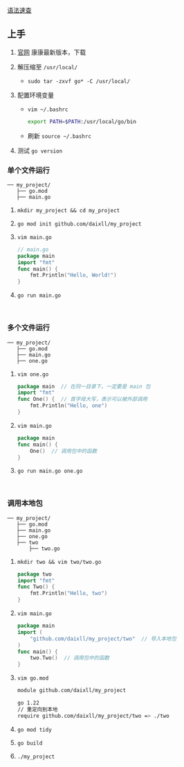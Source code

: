 [语法速查](https://tonybai.com/2023/02/23/learn-go-in-10-min/)


## 上手

1. [官网](https://golang.google.cn/dl/) 康康最新版本，下载

2. 解压缩至 `/usr/local/`
    * `sudo tar -zxvf go* -C /usr/local/`

3. 配置环境变量
    * `vim ~/.bashrc`
      ```sh
      export PATH=$PATH:/usr/local/go/bin
      ```

    * 刷新
      `source ~/.bashrc`

4. 测试 `go version`

### 单个文件运行

```
── my_project/
   ├── go.mod
   ├── main.go
```

1. `mkdir my_project && cd my_project`

2. `go mod init github.com/daixll/my_project`

3. `vim main.go`

    ```go
    // main.go
    package main
    import "fmt"
    func main() {
        fmt.Println("Hello, World!")
    }
    ```

4. `go run main.go`

<br>

### 多个文件运行

```
── my_project/
   ├── go.mod
   ├── main.go
   ├── one.go
```

1. `vim one.go`

    ```go
    package main  // 在同一目录下，一定要是 main 包
    import "fmt"
    func One() {  // 首字母大写，表示可以被外部调用
        fmt.Println("Hello, one")
    }
    ```

2. `vim main.go`

    ```go
    package main
    func main() {
        One()  // 调用包中的函数
    }
    ```

3. `go run main.go one.go`


<br>

### 调用本地包

```
── my_project/
   ├── go.mod
   ├── main.go
   ├── one.go
   ├── two
       ├── two.go
```

1. `mkdir two && vim two/two.go`
  
      ```go
      package two
      import "fmt"
      func Two() {
          fmt.Println("Hello, two")
      }
      ```
2. `vim main.go`

    ```go
    package main
    import (
        "github.com/daixll/my_project/two"  // 导入本地包
    )
    func main() {
        two.Two()  // 调用包中的函数
    }
    ```

3. `vim go.mod`

    ```sh
    module github.com/daixll/my_project

    go 1.22
    // 重定向到本地
    require github.com/daixll/my_project/two => ./two
    ```

4. `go mod tidy`

5. `go build`

6. `./my_project`